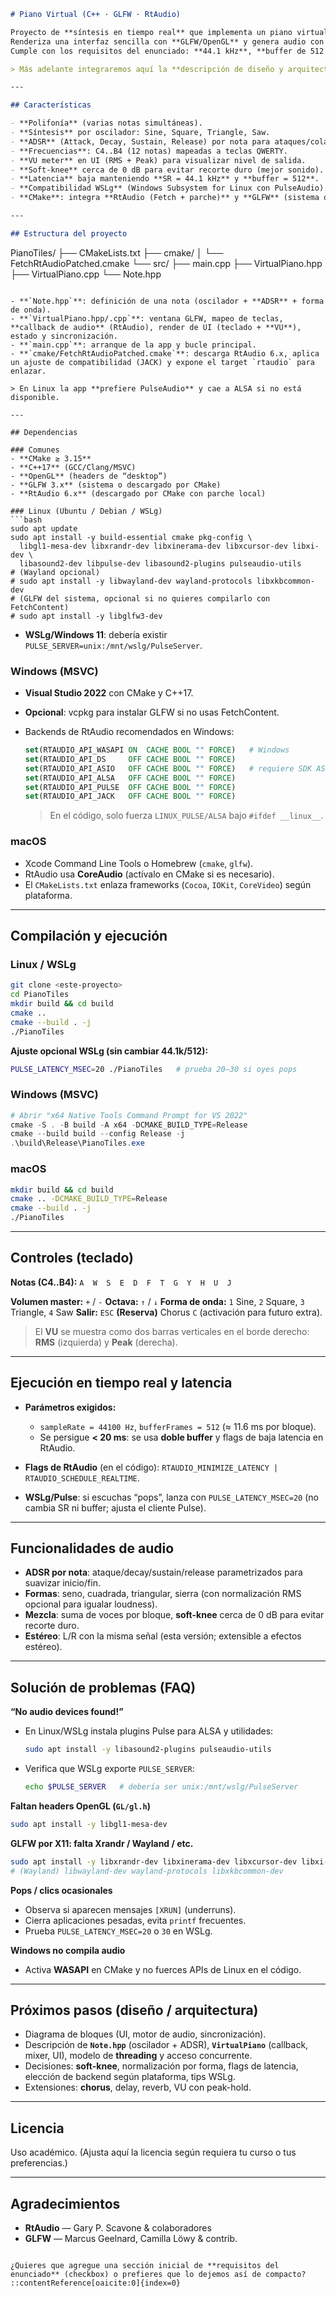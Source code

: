 ```markdown
# Piano Virtual (C++ · GLFW · RtAudio)

Proyecto de **síntesis en tiempo real** que implementa un piano virtual controlado con el teclado QWERTY.  
Renderiza una interfaz sencilla con **GLFW/OpenGL** y genera audio con **RtAudio**.  
Cumple con los requisitos del enunciado: **44.1 kHz**, **buffer de 512 frames**, **latencia baja (< 20 ms con doble buffer)**, **estéreo**, **float32**, polifonía, **envolvente ADSR**, formas de onda, control de volumen y salida con `ESC`.

> Más adelante integraremos aquí la **descripción de diseño y arquitectura** por archivo (cuando vayamos sección por sección).

---

## Características

- **Polifonía** (varias notas simultáneas).
- **Síntesis** por oscilador: Sine, Square, Triangle, Saw.
- **ADSR** (Attack, Decay, Sustain, Release) por nota para ataques/colas suaves.
- **Frecuencias**: C4..B4 (12 notas) mapeadas a teclas QWERTY.
- **VU meter** en UI (RMS + Peak) para visualizar nivel de salida.
- **Soft-knee** cerca de 0 dB para evitar recorte duro (mejor sonido).
- **Latencia** baja manteniendo **SR = 44.1 kHz** y **buffer = 512**.
- **Compatibilidad WSLg** (Windows Subsystem for Linux con PulseAudio).
- **CMake**: integra **RtAudio (Fetch + parche)** y **GLFW** (sistema o Fetch).

---

## Estructura del proyecto

```

PianoTiles/
├── CMakeLists.txt
├── cmake/
│   └── FetchRtAudioPatched.cmake
└── src/
├── main.cpp
├── VirtualPiano.hpp
├── VirtualPiano.cpp
└── Note.hpp

````

- **`Note.hpp`**: definición de una nota (oscilador + **ADSR** + forma de onda).
- **`VirtualPiano.hpp/.cpp`**: ventana GLFW, mapeo de teclas, **callback de audio** (RtAudio), render de UI (teclado + **VU**), estado y sincronización.
- **`main.cpp`**: arranque de la app y bucle principal.
- **`cmake/FetchRtAudioPatched.cmake`**: descarga RtAudio 6.x, aplica un ajuste de compatibilidad (JACK) y expone el target `rtaudio` para enlazar.

> En Linux la app **prefiere PulseAudio** y cae a ALSA si no está disponible.

---

## Dependencias

### Comunes
- **CMake ≥ 3.15**
- **C++17** (GCC/Clang/MSVC)
- **OpenGL** (headers de “desktop”)
- **GLFW 3.x** (sistema o descargado por CMake)
- **RtAudio 6.x** (descargado por CMake con parche local)

### Linux (Ubuntu / Debian / WSLg)
```bash
sudo apt update
sudo apt install -y build-essential cmake pkg-config \
  libgl1-mesa-dev libxrandr-dev libxinerama-dev libxcursor-dev libxi-dev \
  libasound2-dev libpulse-dev libasound2-plugins pulseaudio-utils
# (Wayland opcional)
# sudo apt install -y libwayland-dev wayland-protocols libxkbcommon-dev
# (GLFW del sistema, opcional si no quieres compilarlo con FetchContent)
# sudo apt install -y libglfw3-dev
````

* **WSLg/Windows 11**: debería existir `PULSE_SERVER=unix:/mnt/wslg/PulseServer`.

### Windows (MSVC)

* **Visual Studio 2022** con CMake y C++17.
* **Opcional**: vcpkg para instalar GLFW si no usas FetchContent.
* Backends de RtAudio recomendados en Windows:

  ```cmake
  set(RTAUDIO_API_WASAPI ON  CACHE BOOL "" FORCE)   # Windows
  set(RTAUDIO_API_DS     OFF CACHE BOOL "" FORCE)
  set(RTAUDIO_API_ASIO   OFF CACHE BOOL "" FORCE)   # requiere SDK ASIO
  set(RTAUDIO_API_ALSA   OFF CACHE BOOL "" FORCE)
  set(RTAUDIO_API_PULSE  OFF CACHE BOOL "" FORCE)
  set(RTAUDIO_API_JACK   OFF CACHE BOOL "" FORCE)
  ```

  > En el código, solo fuerza `LINUX_PULSE/ALSA` bajo `#ifdef __linux__`.

### macOS

* Xcode Command Line Tools o Homebrew (`cmake`, `glfw`).
* RtAudio usa **CoreAudio** (actívalo en CMake si es necesario).
* El `CMakeLists.txt` enlaza frameworks (`Cocoa`, `IOKit`, `CoreVideo`) según plataforma.

---

## Compilación y ejecución

### Linux / WSLg

```bash
git clone <este-proyecto>
cd PianoTiles
mkdir build && cd build
cmake ..
cmake --build . -j
./PianoTiles
```

**Ajuste opcional WSLg (sin cambiar 44.1k/512):**

```bash
PULSE_LATENCY_MSEC=20 ./PianoTiles   # prueba 20–30 si oyes pops
```

### Windows (MSVC)

```powershell
# Abrir "x64 Native Tools Command Prompt for VS 2022"
cmake -S . -B build -A x64 -DCMAKE_BUILD_TYPE=Release
cmake --build build --config Release -j
.\build\Release\PianoTiles.exe
```

### macOS

```bash
mkdir build && cd build
cmake .. -DCMAKE_BUILD_TYPE=Release
cmake --build . -j
./PianoTiles
```

---

## Controles (teclado)

**Notas (C4..B4):**
`A  W  S  E  D  F  T  G  Y  H  U  J`

**Volumen master:** `+` / `-`
**Octava:** `↑` / `↓`
**Forma de onda:** `1` Sine, `2` Square, `3` Triangle, `4` Saw
**Salir:** `ESC`
**(Reserva)** Chorus `C` (activación para futuro extra).

> El **VU** se muestra como dos barras verticales en el borde derecho: **RMS** (izquierda) y **Peak** (derecha).

---

## Ejecución en tiempo real y latencia

* **Parámetros exigidos:**

  * `sampleRate = 44100 Hz`, `bufferFrames = 512` (≈ 11.6 ms por bloque).
  * Se persigue **< 20 ms**: se usa **doble buffer** y flags de baja latencia en RtAudio.
* **Flags de RtAudio** (en el código):
  `RTAUDIO_MINIMIZE_LATENCY | RTAUDIO_SCHEDULE_REALTIME`.
* **WSLg/Pulse**: si escuchas “pops”, lanza con `PULSE_LATENCY_MSEC=20` (no cambia SR ni buffer; ajusta el cliente Pulse).

---

## Funcionalidades de audio

* **ADSR por nota**: ataque/decay/sustain/release parametrizados para suavizar inicio/fin.
* **Formas**: seno, cuadrada, triangular, sierra (con normalización RMS opcional para igualar loudness).
* **Mezcla**: suma de voces por bloque, **soft-knee** cerca de 0 dB para evitar recorte duro.
* **Estéreo**: L/R con la misma señal (esta versión; extensible a efectos estéreo).

---

## Solución de problemas (FAQ)

**“No audio devices found!”**

* En Linux/WSLg instala plugins Pulse para ALSA y utilidades:

  ```bash
  sudo apt install -y libasound2-plugins pulseaudio-utils
  ```
* Verifica que WSLg exporte `PULSE_SERVER`:

  ```bash
  echo $PULSE_SERVER   # debería ser unix:/mnt/wslg/PulseServer
  ```

**Faltan headers OpenGL (`GL/gl.h`)**

```bash
sudo apt install -y libgl1-mesa-dev
```

**GLFW por X11: falta Xrandr / Wayland / etc.**

```bash
sudo apt install -y libxrandr-dev libxinerama-dev libxcursor-dev libxi-dev
# (Wayland) libwayland-dev wayland-protocols libxkbcommon-dev
```

**Pops / clics ocasionales**

* Observa si aparecen mensajes `[XRUN]` (underruns).
* Cierra aplicaciones pesadas, evita `printf` frecuentes.
* Prueba `PULSE_LATENCY_MSEC=20` o `30` en WSLg.

**Windows no compila audio**

* Activa **WASAPI** en CMake y no fuerces APIs de Linux en el código.

---

## Próximos pasos (diseño / arquitectura)

* Diagrama de bloques (UI, motor de audio, sincronización).
* Descripción de **`Note.hpp`** (oscilador + ADSR), **`VirtualPiano`** (callback, mixer, UI), modelo de **threading** y acceso concurrente.
* Decisiones: **soft-knee**, normalización por forma, flags de latencia, elección de backend según plataforma, tips WSLg.
* Extensiones: **chorus**, delay, reverb, VU con peak-hold.

---

## Licencia

Uso académico. (Ajusta aquí la licencia según requiera tu curso o tus preferencias.)

---

## Agradecimientos

* **RtAudio** — Gary P. Scavone & colaboradores
* **GLFW** — Marcus Geelnard, Camilla Löwy & contrib.

```

¿Quieres que agregue una sección inicial de **requisitos del enunciado** (checkbox) o prefieres que lo dejemos así de compacto?
::contentReference[oaicite:0]{index=0}
```
